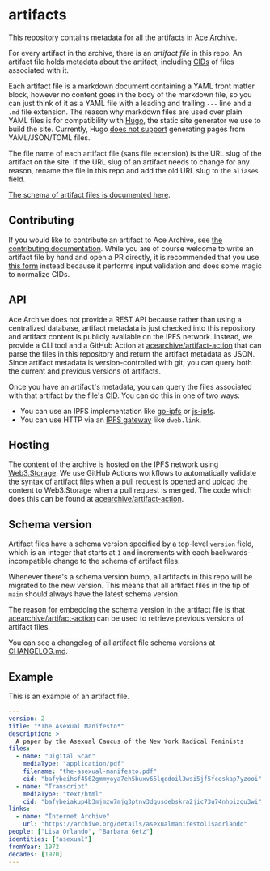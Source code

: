 # artifacts

This repository contains metadata for all the artifacts in [Ace
Archive](https://acearchive.lgbt).

For every artifact in the archive, there is an *artifact file* in this repo. An
artifact file holds metadata about the artifact, including
[CIDs](https://docs.ipfs.io/concepts/content-addressing/) of files associated
with it.

Each artifact file is a markdown document containing a YAML front matter block,
however no content goes in the body of the markdown file, so you can just think
of it as a YAML file with a leading and trailing `---` line and a `.md` file
extension. The reason why markdown files are used over plain YAML files is for
compatibility with [Hugo](https://gohugo.io/), the static site generator we use
to build the site. Currently, Hugo [does not
support](https://github.com/gohugoio/hugo/issues/5074) generating pages from
YAML/JSON/TOML files.

The file name of each artifact file (sans file extension) is the URL slug of
the artifact on the site. If the URL slug of an artifact needs to change for
any reason, rename the file in this repo and add the old URL slug to the
`aliases` field.

[The schema of artifact files is documented
here](https://acearchive.lgbt/docs/contributing/artifact-files/).

## Contributing

If you would like to contribute an artifact to Ace Archive, see [the
contributing
documentation](https://acearchive.lgbt/docs/contributing/getting-started/).
While you are of course welcome to write an artifact file by hand and open a PR
directly, it is recommended that you use [this
form](https://acearchive.lgbt/new-artifact/) instead because it performs input
validation and does some magic to normalize CIDs.

## API

Ace Archive does not provide a REST API because rather than using a centralized
database, artifact metadata is just checked into this repository and artifact
content is publicly available on the IPFS network. Instead, we provide a CLI
tool and a GitHub Action at
[acearchive/artifact-action](https://github.com/acearchive/artifact-action)
that can parse the files in this repository and return the artifact metadata as
JSON. Since artifact metadata is version-controlled with git, you can query
both the current and previous versions of artifacts.

Once you have an artifact's metadata, you can query the files associated with
that artifact by the file's
[CID](https://docs.ipfs.io/concepts/content-addressing/).  You can do this in
one of two ways:

- You can use an IPFS implementation like
  [go-ipfs](https://github.com/ipfs/go-ipfs) or
  [js-ipfs](https://github.com/ipfs/js-ipfs).
- You can use HTTP via an [IPFS
  gateway](https://docs.ipfs.io/concepts/ipfs-gateway/) like `dweb.link`.

## Hosting

The content of the archive is hosted on the IPFS network using
[Web3.Storage](https://web3.storage). We use GitHub Actions workflows to
automatically validate the syntax of artifact files when a pull request is
opened and upload the content to Web3.Storage when a pull request is merged.
The code which does this can be found at
[acearchive/artifact-action](https://github.com/acearchive/artifact-action).

## Schema version

Artifact files have a schema version specified by a top-level `version` field,
which is an integer that starts at `1` and increments with each
backwards-incompatible change to the schema of artifact files.

Whenever there's a schema version bump, all artifacts in this repo will be
migrated to the new version. This means that all artifact files in the tip of
`main` should always have the latest schema version.

The reason for embedding the schema version in the artifact file is that
[acearchive/artifact-action](https://github.com/acearchive/artifact-action) can
be used to retrieve previous versions of artifact files.

You can see a changelog of all artifact file schema versions at
[CHANGELOG.md](./CHANGELOG.md).

## Example

This is an example of an artifact file.

```yaml
---
version: 2
title: "*The Asexual Manifesto*"
description: >
  A paper by the Asexual Caucus of the New York Radical Feminists
files:
  - name: "Digital Scan"
    mediaType: "application/pdf"
    filename: "the-asexual-manifesto.pdf"
    cid: "bafybeihsf4562gmmyoya7eh5buxv65lqcdoil3wsi5jf5fceskap7yzooi"
  - name: "Transcript"
    mediaType: "text/html"
    cid: "bafybeiakup4b3mjmzw7mjq3ptnv3dqusdebskra2jic73u74nhbizgu3wi"
links:
  - name: "Internet Archive"
    url: "https://archive.org/details/asexualmanifestolisaorlando"
people: ["Lisa Orlando", "Barbara Getz"]
identities: ["asexual"]
fromYear: 1972
decades: [1970]
---
```
